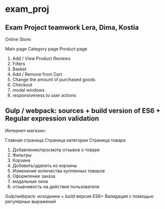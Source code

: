 # exam_proj
Exam Project teamwork Lera, Dima, Kostia
-----------------------------------------------------------------------------
Online Store:

Main page Category page Product page

1. Add / View Product Reviews
2. Filters
3. Basket
4. Add / Remove from Cart
5. Change the amount of purchased goods
6. Checkout
7. modal windows
8. responsiveness to user actions

Gulp / webpack: sources + build version of ES6 + Regular expression validation
----------------------------------------------------------------------------------
Интернет-магазин:

Главная страница
Страница категории
Страница товара

1. Добавление/просмотр отзывов о товаре
2. Фильтры
3. Корзина
4. Добавить/удалить из корзины
5. Изменение количества купленных товаров
6. Оформление заказа
7. модальные окна
8. отзывчивость на действия пользователя

Gulp/webpack: исходники + build версия
ES6+
Валидация с помощью регулярных выражений

